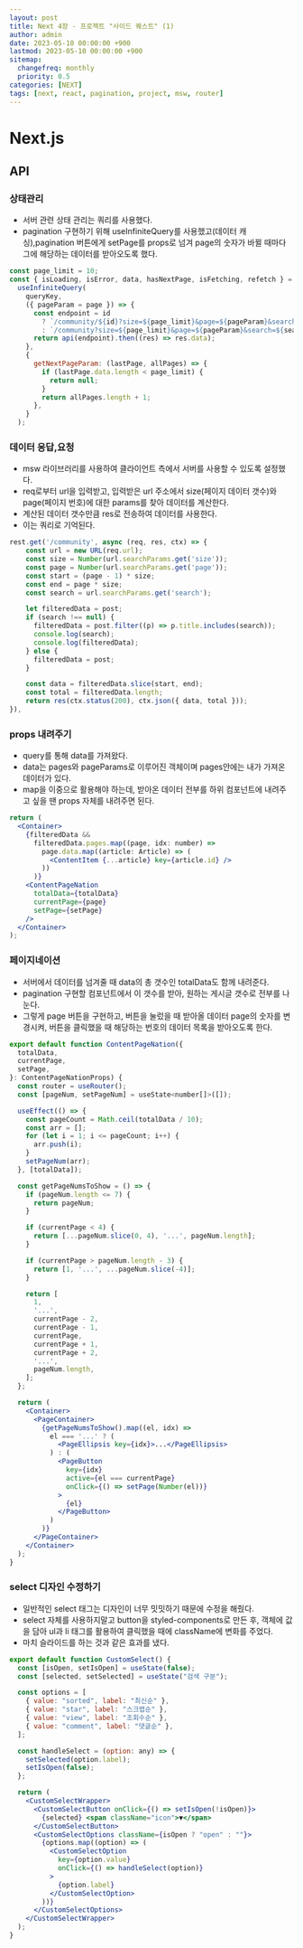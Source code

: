 ```yaml
---
layout: post
title: Next 4장 - 프로젝트 "사이드 퀘스트" (1)
author: admin
date: 2023-05-10 00:00:00 +900
lastmod: 2023-05-10 00:00:00 +900
sitemap:
  changefreq: monthly
  priority: 0.5
categories: [NEXT]
tags: [next, react, pagination, project, msw, router]
---
```


# Next.js

## API

### 상태관리

- 서버 관련 상태 관리는 쿼리를 사용했다.
- pagination 구현하기 위해 useInfiniteQuery를 사용했고(데이터 캐싱),pagination 버튼에게 setPage를 props로 넘겨 page의 숫자가 바뀔 때마다 그에 해당하는 데이터를 받아오도록 했다.

```jsx
const page_limit = 10;
const { isLoading, isError, data, hasNextPage, isFetching, refetch } =
  useInfiniteQuery(
    queryKey,
    ({ pageParam = page }) => {
      const endpoint = id
        ? `/community/${id}?size=${page_limit}&page=${pageParam}&search=${searchTitle}`
        : `/community?size=${page_limit}&page=${pageParam}&search=${searchTitle}`;
      return api(endpoint).then((res) => res.data);
    },
    {
      getNextPageParam: (lastPage, allPages) => {
        if (lastPage.data.length < page_limit) {
          return null;
        }
        return allPages.length + 1;
      },
    }
  );
```

### 데이터 응답,요청

- msw 라이브러리를 사용하여 클라이언트 측에서 서버를 사용할 수 있도록 설정했다.
- req로부터 url을 입력받고, 입력받은 url 주소에서 size(페이지 데이터 갯수)와 page(페이지 번호)에 대한 params를 찾아 데이터를 계산한다.
- 계산된 데이터 갯수만큼 res로 전송하여 데이터를 사용한다.
- 이는 쿼리로 기억된다.

```jsx
rest.get('/community', async (req, res, ctx) => {
    const url = new URL(req.url);
    const size = Number(url.searchParams.get('size'));
    const page = Number(url.searchParams.get('page'));
    const start = (page - 1) * size;
    const end = page * size;
    const search = url.searchParams.get('search');

    let filteredData = post;
    if (search !== null) {
      filteredData = post.filter((p) => p.title.includes(search));
      console.log(search);
      console.log(filteredData);
    } else {
      filteredData = post;
    }

    const data = filteredData.slice(start, end);
    const total = filteredData.length;
    return res(ctx.status(200), ctx.json({ data, total }));
}),
```

### props 내려주기

- query를 통해 data를 가져왔다.
- data는 pages와 pageParams로 이루어진 객체이며 pages안에는 내가 가져온 데이터가 있다.
- map을 이중으로 활용해야 하는데, 받아온 데이터 전부를 하위 컴포넌트에 내려주고 싶을 땐 props 자체를 내려주면 된다.

```jsx
return (
  <Container>
    {filteredData &&
      filteredData.pages.map((page, idx: number) =>
        page.data.map((article: Article) => (
          <ContentItem {...article} key={article.id} />
        ))
      )}
    <ContentPageNation
      totalData={totalData}
      currentPage={page}
      setPage={setPage}
    />
  </Container>
);
```

### 페이지네이션

- 서버에서 데이터를 넘겨줄 때 data의 총 갯수인 totalData도 함께 내려준다.
- pagination 구현할 컴포넌트에서 이 갯수를 받아, 원하는 게시글 갯수로 전부를 나눈다.
- 그렇게 page 버튼을 구현하고, 버튼을 눌렀을 때 받아올 데이터 page의 숫자를 변경시켜, 버튼을 클릭했을 때 해당하는 번호의 데이터 목록을 받아오도록 한다.

```jsx
export default function ContentPageNation({
  totalData,
  currentPage,
  setPage,
}: ContentPageNationProps) {
  const router = useRouter();
  const [pageNum, setPageNum] = useState<number[]>([]);

  useEffect(() => {
    const pageCount = Math.ceil(totalData / 10);
    const arr = [];
    for (let i = 1; i <= pageCount; i++) {
      arr.push(i);
    }
    setPageNum(arr);
  }, [totalData]);

  const getPageNumsToShow = () => {
    if (pageNum.length <= 7) {
      return pageNum;
    }

    if (currentPage < 4) {
      return [...pageNum.slice(0, 4), '...', pageNum.length];
    }

    if (currentPage > pageNum.length - 3) {
      return [1, '...', ...pageNum.slice(-4)];
    }

    return [
      1,
      '...',
      currentPage - 2,
      currentPage - 1,
      currentPage,
      currentPage + 1,
      currentPage + 2,
      '...',
      pageNum.length,
    ];
  };

  return (
    <Container>
      <PageContainer>
        {getPageNumsToShow().map((el, idx) =>
          el === '...' ? (
            <PageEllipsis key={idx}>...</PageEllipsis>
          ) : (
            <PageButton
              key={idx}
              active={el === currentPage}
              onClick={() => setPage(Number(el))}
            >
              {el}
            </PageButton>
          )
        )}
      </PageContainer>
    </Container>
  );
}
```

### select 디자인 수정하기

- 일반적인 select 태그는 디자인이 너무 밋밋하기 때문에 수정을 해줬다.
- select 자체를 사용하지말고 button을 styled-components로 만든 후, 객체에 값을 담아 ul과 li 태그를 활용하여 클릭했을 때에 className에 변화를 주었다.
- 마치 슬라이드를 하는 것과 같은 효과를 냈다.

```jsx
export default function CustomSelect() {
  const [isOpen, setIsOpen] = useState(false);
  const [selected, setSelected] = useState("검색 구분");

  const options = [
    { value: "sorted", label: "최신순" },
    { value: "star", label: "스크랩순" },
    { value: "view", label: "조회수순" },
    { value: "comment", label: "댓글순" },
  ];

  const handleSelect = (option: any) => {
    setSelected(option.label);
    setIsOpen(false);
  };

  return (
    <CustomSelectWrapper>
      <CustomSelectButton onClick={() => setIsOpen(!isOpen)}>
        {selected} <span className="icon">▼</span>
      </CustomSelectButton>
      <CustomSelectOptions className={isOpen ? "open" : ""}>
        {options.map((option) => (
          <CustomSelectOption
            key={option.value}
            onClick={() => handleSelect(option)}
          >
            {option.label}
          </CustomSelectOption>
        ))}
      </CustomSelectOptions>
    </CustomSelectWrapper>
  );
}
```
